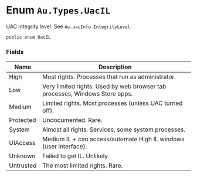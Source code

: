 # Enum `Au.Types.UacIL`

UAC integrity level. See `Au.uacInfo.IntegrityLevel`.

```
public enum UacIL
```

### Fields

| Name | Description |
| --- | --- |
| High | Most rights. Processes that run as administrator. |
| Low | Very limited rights. Used by web browser tab processes, Windows Store apps. |
| Medium | Limited rights. Most processes (unless UAC turned off). |
| Protected | Undocumented. Rare. |
| System | Almost all rights. Services, some system processes. |
| UIAccess | Medium IL + can access/automate High IL windows (user interface). |
| Unknown | Failed to get IL. Unlikely. |
| Untrusted | The most limited rights. Rare. |